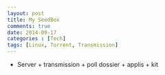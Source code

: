 ```yaml
---
layout: post
title: My SeedBox
comments: true    
date: 2014-09-17
categories : [Tech]
tags: [Linux, Torrent, Transmission]
---
```


- Server + transmission + poll dossier + applis + kit
